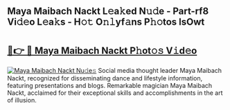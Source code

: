 ## Maya Maibach Nackt L𝚎a𝚔ed N𝚞𝚍e - Part-rf8 Vi𝚍𝚎o L𝚎a𝚔s - H𝚘𝚝 O𝚗𝚕yf𝚊ns P𝚑𝚘tos lsOwt

# <h2><a href="http://kfcj0d0.oniu.top/?m=Maya+Maibach+Nackt">🔗👉 🔴 Maya Maibach Nackt P𝚑ot𝚘𝚜 V𝚒d𝚎o</a></h2>

[![Maya Maibach Nackt Nu𝚍e𝚜](https://i.imgur.com/0qMVB7G.gif)](http://kfcj0d0.oniu.top/?m=Maya+Maibach+Nackt)
Social media thought leader Maya Maibach Nackt, recognized for disseminating dance and lifestyle information, featuring presentations and blogs. Remarkable magician Maya Maibach Nackt, acclaimed for their exceptional skills and accomplishments in the art of illusion.  
